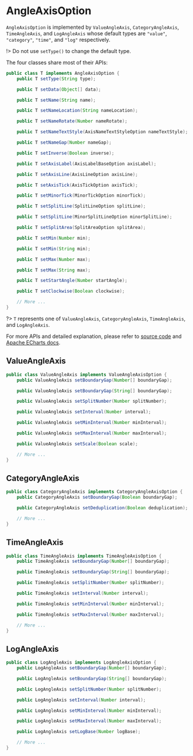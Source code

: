 # AngleAxisOption

`AngleAxisOption` is implemented by `ValueAngleAxis`, `CategoryAngleAxis`, `TimeAngleAxis`, and `LogAngleAxis` whose default types are `"value"`, `"category"`, `"time"`, and `"log"` respectively.

!> Do not use `setType()` to change the default type.

The four classes share most of their APIs:

```java
public class T implements AngleAxisOption {
    public T setType(String type);

    public T setData(Object[] data);

    public T setName(String name);

    public T setNameLocation(String nameLocation);

    public T setNameRotate(Number nameRotate);

    public T setNameTextStyle(AxisNameTextStyleOption nameTextStyle);

    public T setNameGap(Number nameGap);    

    public T setInverse(Boolean inverse);

    public T setAxisLabel(AxisLabelBaseOption axisLabel);

    public T setAxisLine(AxisLineOption axisLine);

    public T setAxisTick(AxisTickOption axisTick);

    public T setMinorTick(MinorTickOption minorTick);

    public T setSplitLine(SplitLineOption splitLine);

    public T setSplitLine(MinorSplitLineOption minorSplitLine);

    public T setSplitArea(SplitAreaOption splitArea);

    public T setMin(Number min);

    public T setMin(String min);

    public T setMax(Number max);

    public T setMax(String max);

    public T setStartAngle(Number startAngle);

    public T setClockwise(Boolean clockwise);

    // More ...
}
```

?> `T` represents one of `ValueAngleAxis`, `CategoryAngleAxis`, `TimeAngleAxis`, and `LogAngleAxis`.

For more APIs and detailed explanation, please refer to [source code](https://github.com/ECharts-Java/ECharts-Java/tree/master/src/main/java/org/icepear/echarts/components/coord/polar) and [Apache ECharts docs](https://echarts.apache.org/en/option.html#angleAxis).

## ValueAngleAxis

```java
public class ValueAngleAxis implements ValueAngleAxisOption {
    public ValueAngleAxis setBoundaryGap(Number[] boundaryGap);

    public ValueAngleAxis setBoundaryGap(String[] boundaryGap);

    public ValueAngleAxis setSplitNumber(Number splitNumber);

    public ValueAngleAxis setInterval(Number interval);

    public ValueAngleAxis setMinInterval(Number minInterval);

    public ValueAngleAxis setMaxInterval(Number maxInterval);

    public ValueAngleAxis setScale(Boolean scale);

    // More ...
}
```

## CategoryAngleAxis

```java
public class CategoryAngleAxis implements CategoryAngleAxisOption {
    public CategoryAngleAxis setBoundaryGap(Boolean boundaryGap);

    public CategoryAngleAxis setDeduplication(Boolean deduplication);

    // More ...
}
```

## TimeAngleAxis

```java
public class TimeAngleAxis implements TimeAngleAxisOption {
    public TimeAngleAxis setBoundaryGap(Number[] boundaryGap);

    public TimeAngleAxis setBoundaryGap(String[] boundaryGap);

    public TimeAngleAxis setSplitNumber(Number splitNumber);

    public TimeAngleAxis setInterval(Number interval);

    public TimeAngleAxis setMinInterval(Number minInterval);

    public TimeAngleAxis setMaxInterval(Number maxInterval);

    // More ...
}
```

## LogAngleAxis

```java
public class LogAngleAxis implements LogAngleAxisOption {
    public LogAngleAxis setBoundaryGap(Number[] boundaryGap);

    public LogAngleAxis setBoundaryGap(String[] boundaryGap);

    public LogAngleAxis setSplitNumber(Number splitNumber);

    public LogAngleAxis setInterval(Number interval);

    public LogAngleAxis setMinInterval(Number minInterval);

    public LogAngleAxis setMaxInterval(Number maxInterval);

    public LogAngleAxis setLogBase(Number logBase);

    // More ...
}
```
